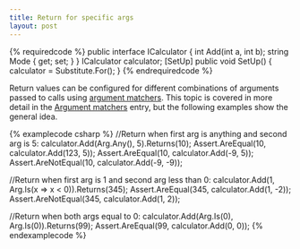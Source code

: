 ```yaml
---
title: Return for specific args
layout: post
---
```


{% requiredcode %}
public interface ICalculator {
	int Add(int a, int b);
	string Mode { get; set; }
}
ICalculator calculator;
[SetUp] public void SetUp() { calculator = Substitute.For<ICalculator>(); }
{% endrequiredcode %}

Return values can be configured for different combinations of arguments passed to calls using [argument matchers](/help/argument-matchers). This topic is covered in more detail in the [Argument matchers](/help/argument-matchers) entry, but the following examples show the general idea.

{% examplecode csharp %}
//Return when first arg is anything and second arg is 5:
calculator.Add(Arg.Any<int>(), 5).Returns(10);
Assert.AreEqual(10, calculator.Add(123, 5));
Assert.AreEqual(10, calculator.Add(-9, 5));
Assert.AreNotEqual(10, calculator.Add(-9, -9));

//Return when first arg is 1 and second arg less than 0:
calculator.Add(1, Arg.Is<int>(x => x < 0)).Returns(345);
Assert.AreEqual(345, calculator.Add(1, -2));
Assert.AreNotEqual(345, calculator.Add(1, 2));

//Return when both args equal to 0:
calculator.Add(Arg.Is(0), Arg.Is(0)).Returns(99);
Assert.AreEqual(99, calculator.Add(0, 0));
{% endexamplecode %}


